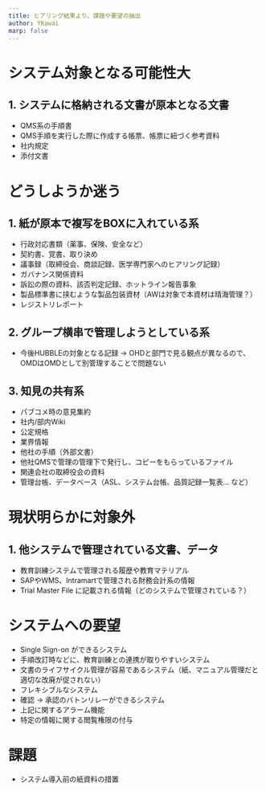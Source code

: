 ```yaml
---
title: ヒアリング結果より、課題や要望の抽出
author: YKawai
marp: false
---
```


# システム対象となる可能性大
## 1. システムに格納される文書が原本となる文書
* QMS系の手順書
* QMS手順を実行した際に作成する帳票、帳票に紐づく参考資料
* 社内規定
* 添付文書


# どうしようか迷う
## 1. 紙が原本で複写をBOXに入れている系
* 行政対応書類（薬事、保険、安全など）
* 契約書、覚書、取り決め
* 議事録（取締役会、商談記録、医学専門家へのヒアリング記録）
* ガバナンス関係資料
* 訴訟の際の資料、該否判定記録、ホットライン報告事象
* 製品標準書に挟むような製品包装資材（AWは対象で本資材は晴海管理？）
* レジストリレポート


## 2. グループ横串で管理しようとしている系
* 今後HUBBLEの対象となる記録
-> OHDと部門で見る観点が異なるので、OMDはOMDとして別管理することで問題ない

## 3. 知見の共有系
* パブコメ時の意見集約
* 社内/部内Wiki
* 公定規格
* 業界情報
* 他社の手順（外部文書）
* 他社QMSで管理の管理下で発行し、コピーをもらっているファイル
* 関連会社の取締役会の資料
* 管理台帳、データベース（ASL、システム台帳、品質記録一覧表... など）


# 現状明らかに対象外
## 1. 他システムで管理されている文書、データ
* 教育訓練システムで管理される履歴や教育マテリアル
* SAPやWMS、Intramartで管理される財務会計系の情報
* Trial Master File に記載される情報（どのシステムで管理されている？）


# システムへの要望
* Single Sign-on ができるシステム
* 手順改訂時などに、教育訓練との連携が取りやすいシステム
* 文書のライフサイクル管理が容易であるシステム（紙、マニュアル管理だと適切な改廃が促されない）
* フレキシブルなシステム
* 確認 -> 承認のバトンリレーができるシステム
* 上記に関するアラーム機能
* 特定の情報に関する閲覧権限の付与

# 課題
* システム導入前の紙資料の措置
